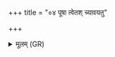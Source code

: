 +++
title = "०४ पूषा त्वेतश् च्यावयतु"

+++
<details><summary>मूलम् (GR)</summary>

पूषा त्वेतश् च्यावयतु प्र विद्वान्  
अनष्टपशुर् भुवनस्य गोपाः ।  
स त्वैतेभ्यः परि ददत् पितृभ्यो +++(Bhatt. dada(t))+++  
अग्निर् देवेभ्यः सुविदत्र्येभ्यः ॥
</details>